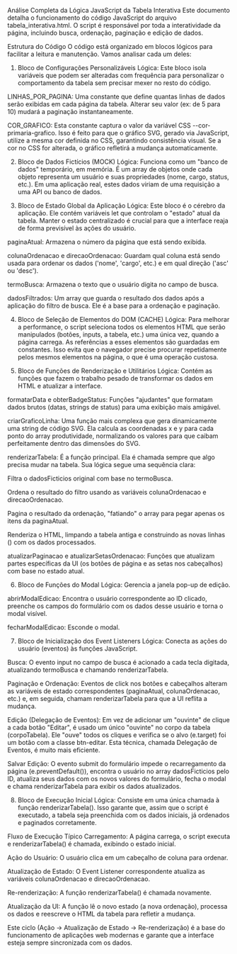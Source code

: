 Análise Completa da Lógica JavaScript da Tabela Interativa
Este documento detalha o funcionamento do código JavaScript do arquivo tabela_interativa.html. O script é responsável por toda a interatividade da página, incluindo busca, ordenação, paginação e edição de dados.

Estrutura do Código
O código está organizado em blocos lógicos para facilitar a leitura e manutenção. Vamos analisar cada um deles:

1. Bloco de Configurações Personalizáveis
Lógica: Este bloco isola variáveis que podem ser alteradas com frequência para personalizar o comportamento da tabela sem precisar mexer no resto do código.

LINHAS_POR_PAGINA: Uma constante que define quantas linhas de dados serão exibidas em cada página da tabela. Alterar seu valor (ex: de 5 para 10) mudará a paginação instantaneamente.

COR_GRAFICO: Esta constante captura o valor da variável CSS --cor-primaria-grafico. Isso é feito para que o gráfico SVG, gerado via JavaScript, utilize a mesma cor definida no CSS, garantindo consistência visual. Se a cor no CSS for alterada, o gráfico refletirá a mudança automaticamente.

2. Bloco de Dados Fictícios (MOCK)
Lógica: Funciona como um "banco de dados" temporário, em memória. É um array de objetos onde cada objeto representa um usuário e suas propriedades (nome, cargo, status, etc.). Em uma aplicação real, estes dados viriam de uma requisição a uma API ou banco de dados.

3. Bloco de Estado Global da Aplicação
Lógica: Este bloco é o cérebro da aplicação. Ele contém variáveis let que controlam o "estado" atual da tabela. Manter o estado centralizado é crucial para que a interface reaja de forma previsível às ações do usuário.

paginaAtual: Armazena o número da página que está sendo exibida.

colunaOrdenacao e direcaoOrdenacao: Guardam qual coluna está sendo usada para ordenar os dados ('nome', 'cargo', etc.) e em qual direção ('asc' ou 'desc').

termoBusca: Armazena o texto que o usuário digita no campo de busca.

dadosFiltrados: Um array que guarda o resultado dos dados após a aplicação do filtro de busca. Ele é a base para a ordenação e paginação.

4. Bloco de Seleção de Elementos do DOM (CACHE)
Lógica: Para melhorar a performance, o script seleciona todos os elementos HTML que serão manipulados (botões, inputs, a tabela, etc.) uma única vez, quando a página carrega. As referências a esses elementos são guardadas em constantes. Isso evita que o navegador precise procurar repetidamente pelos mesmos elementos na página, o que é uma operação custosa.

5. Bloco de Funções de Renderização e Utilitários
Lógica: Contém as funções que fazem o trabalho pesado de transformar os dados em HTML e atualizar a interface.

formatarData e obterBadgeStatus: Funções "ajudantes" que formatam dados brutos (datas, strings de status) para uma exibição mais amigável.

criarGraficoLinha: Uma função mais complexa que gera dinamicamente uma string de código SVG. Ela calcula as coordenadas x e y para cada ponto do array produtividade, normalizando os valores para que caibam perfeitamente dentro das dimensões do SVG.

renderizarTabela: É a função principal. Ela é chamada sempre que algo precisa mudar na tabela. Sua lógica segue uma sequência clara:

Filtra o dadosFicticios original com base no termoBusca.

Ordena o resultado do filtro usando as variáveis colunaOrdenacao e direcaoOrdenacao.

Pagina o resultado da ordenação, "fatiando" o array para pegar apenas os itens da paginaAtual.

Renderiza o HTML, limpando a tabela antiga e construindo as novas linhas (<tr>) com os dados processados.

atualizarPaginacao e atualizarSetasOrdenacao: Funções que atualizam partes específicas da UI (os botões de página e as setas nos cabeçalhos) com base no estado atual.

6. Bloco de Funções do Modal
Lógica: Gerencia a janela pop-up de edição.

abrirModalEdicao: Encontra o usuário correspondente ao ID clicado, preenche os campos do formulário com os dados desse usuário e torna o modal visível.

fecharModalEdicao: Esconde o modal.

7. Bloco de Inicialização dos Event Listeners
Lógica: Conecta as ações do usuário (eventos) às funções JavaScript.

Busca: O evento input no campo de busca é acionado a cada tecla digitada, atualizando termoBusca e chamando renderizarTabela.

Paginação e Ordenação: Eventos de click nos botões e cabeçalhos alteram as variáveis de estado correspondentes (paginaAtual, colunaOrdenacao, etc.) e, em seguida, chamam renderizarTabela para que a UI reflita a mudança.

Edição (Delegação de Eventos): Em vez de adicionar um "ouvinte" de clique a cada botão "Editar", é usado um único "ouvinte" no corpo da tabela (corpoTabela). Ele "ouve" todos os cliques e verifica se o alvo (e.target) foi um botão com a classe btn-editar. Esta técnica, chamada Delegação de Eventos, é muito mais eficiente.

Salvar Edição: O evento submit do formulário impede o recarregamento da página (e.preventDefault()), encontra o usuário no array dadosFicticios pelo ID, atualiza seus dados com os novos valores do formulário, fecha o modal e chama renderizarTabela para exibir os dados atualizados.

8. Bloco de Execução Inicial
Lógica: Consiste em uma única chamada à função renderizarTabela(). Isso garante que, assim que o script é executado, a tabela seja preenchida com os dados iniciais, já ordenados e paginados corretamente.

Fluxo de Execução Típico
Carregamento: A página carrega, o script executa e renderizarTabela() é chamada, exibindo o estado inicial.

Ação do Usuário: O usuário clica em um cabeçalho de coluna para ordenar.

Atualização de Estado: O Event Listener correspondente atualiza as variáveis colunaOrdenacao e direcaoOrdenacao.

Re-renderização: A função renderizarTabela() é chamada novamente.

Atualização da UI: A função lê o novo estado (a nova ordenação), processa os dados e reescreve o HTML da tabela para refletir a mudança.

Este ciclo (Ação -> Atualização de Estado -> Re-renderização) é a base do funcionamento de aplicações web modernas e garante que a interface esteja sempre sincronizada com os dados.